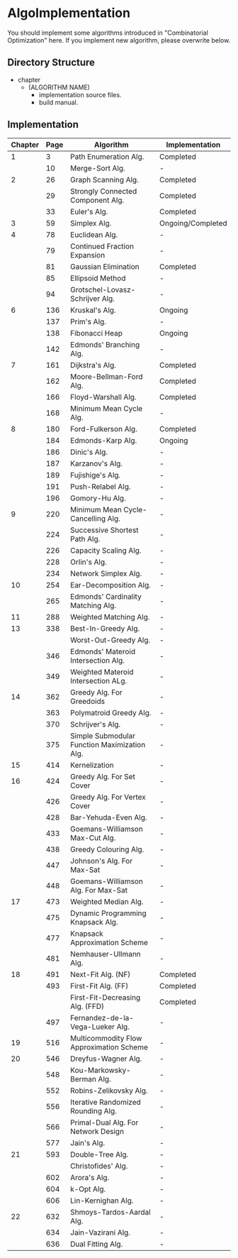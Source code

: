 # AlgoImplementation
You should implement some algorithms introduced in "Combinatorial Optimization" here.
If you implement new algorithm, please overwrite below.

## Directory Structure
- chapter
    - (ALGORITHM NAME)
        - implementation source files.
        - build manual.

## Implementation

| Chapter | Page | Algorithm                                    | Implementation    |
| ------- | ---- | -------------------------------------------- | ----------------- |
| 1       | 3    | Path Enumeration Alg.                        | Completed         |
|         | 10   | Merge-Sort Alg.                              | -                 |
| 2       | 26   | Graph Scanning Alg.                          | Completed         |
|         | 29   | Strongly Connected Component Alg.            | Completed         |
|         | 33   | Euler's Alg.                                 | Completed         |
| 3       | 59   | Simplex Alg.                                 | Ongoing/Completed |
| 4       | 78   | Euclidean Alg.                               | -                 |
|         | 79   | Continued Fraction Expansion                 | -                 |
|         | 81   | Gaussian Elimination                         | Completed         |
|         | 85   | Ellipsoid Method                             | -                 |
|         | 94   | Grotschel-Lovasz-Schrijver Alg.              | -                 |
| 6       | 136  | Kruskal's Alg.                               | Ongoing           |
|         | 137  | Prim's Alg.                                  | -                 |
|         | 138  | Fibonacci Heap                               | Ongoing           |
|         | 142  | Edmonds' Branching Alg.                      | -                 |
| 7       | 161  | Dijkstra's Alg.                              | Completed         |
|         | 162  | Moore-Bellman-Ford Alg.                      | Completed         |
|         | 166  | Floyd-Warshall Alg.                          | Completed         |
|         | 168  | Minimum Mean Cycle Alg.                      | -                 |
| 8       | 180  | Ford-Fulkerson Alg.                          | Completed         |
|         | 184  | Edmonds-Karp Alg.                            | Ongoing           |
|         | 186  | Dinic's Alg.                                 | -                 |
|         | 187  | Karzanov's Alg.                              | -                 |
|         | 189  | Fujishige's Alg.                             | -                 |
|         | 191  | Push-Relabel Alg.                            | -                 |
|         | 196  | Gomory-Hu Alg.                               | -                 |
| 9       | 220  | Minimum Mean Cycle-Cancelling Alg.           | -                 |
|         | 224  | Successive Shortest Path Alg.                | -                 |
|         | 226  | Capacity Scaling Alg.                        | -                 |
|         | 228  | Orlin's Alg.                                 | -                 |
|         | 234  | Network Simplex Alg.                         | -                 |
| 10      | 254  | Ear-Decomposition Alg.                       | -                 |
|         | 265  | Edmonds' Cardinality Matching Alg.           | -                 |
| 11      | 288  | Weighted Matching Alg.                       | -                 |
| 13      | 338  | Best-In-Greedy Alg.                          | -                 |
|         |      | Worst-Out-Greedy Alg.                        | -                 |
|         | 346  | Edmonds' Materoid Intersection Alg.          | -                 |
|         | 349  | Weighted Materoid Intersection ALg.          | -                 |
| 14      | 362  | Greedy Alg. For Greedoids                    | -                 |
|         | 363  | Polymatroid Greedy Alg.                      | -                 |
|         | 370  | Schrijver's Alg.                             | -                 |
|         | 375  | Simple Submodular Function Maximization Alg. | -                 |
| 15      | 414  | Kernelization                                | -                 |
| 16      | 424  | Greedy Alg. For Set Cover                    | -                 |
|         | 426  | Greedy Alg. For Vertex Cover                 | -                 |
|         | 428  | Bar-Yehuda-Even Alg.                         | -                 |
|         | 433  | Goemans-Williamson Max-Cut Alg.              | -                 |
|         | 438  | Greedy Colouring Alg.                        | -                 |
|         | 447  | Johnson's Alg. For Max-Sat                   | -                 |
|         | 448  | Goemans-Williamson Alg. For Max-Sat          | -                 |
| 17      | 473  | Weighted Median Alg.                         | -                 |
|         | 475  | Dynamic Programming Knapsack Alg.            | -                 |
|         | 477  | Knapsack Approximation Scheme                | -                 |
|         | 481  | Nemhauser-Ullmann Alg.                       | -                 |
| 18      | 491  | Next-Fit Alg. (NF)                           | Completed         |
|         | 493  | First-Fit Alg. (FF)                          | Completed         |
|         |      | First-Fit-Decreasing Alg. (FFD)              | Completed         |
|         | 497  | Fernandez-de-la-Vega-Lueker Alg.             | -                 |
| 19      | 516  | Multicommodity Flow Approximation Scheme     | -                 |
| 20      | 546  | Dreyfus-Wagner Alg.                          | -                 |
|         | 548  | Kou-Markowsky-Berman Alg.                    | -                 |
|         | 552  | Robins-Zelikovsky Alg.                       | -                 |
|         | 556  | Iterative Randomized Rounding Alg.           | -                 |
|         | 566  | Primal-Dual Alg. For Network Design          | -                 |
|         | 577  | Jain's Alg.                                  | -                 |
| 21      | 593  | Double-Tree Alg.                             | -                 |
|         |      | Christofides' Alg.                           | -                 |
|         | 602  | Arora's Alg.                                 | -                 |
|         | 604  | k-Opt Alg.                                   | -                 |
|         | 606  | Lin-Kernighan Alg.                           | -                 |
| 22      | 632  | Shmoys-Tardos-Aardal Alg.                    | -                 |
|         | 634  | Jain-Vazirani Alg.                           | -                 |
|         | 636  | Dual Fitting Alg.                            | -                 |
